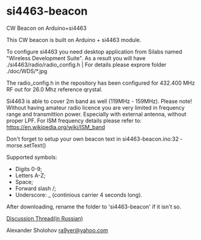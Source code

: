 # si4463-beacon
CW Beacon on Arduino+si4463

This CW beacon is built on Arduino + si4463 module.

To configure si4463 you need desktop application from Silabs named "Wireless Development Suite".
As a result you will have ./si4463/radio/radio_config.h 
| For details please exprore folder ./doc/WDS/*.jpg 

The radio_config.h in the repository has been configured for 432.400 MHz RF out for 26.0 Mhz reference qrystal. 

Si4463 is able to cover 2m band as well (119MHz - 159MHz).
Please note! Without having amateur radio licence you are very limited in frequency range and transmittion power. Especially with external antenna, without proper LPF.
For ISM frequency details please refer to: https://en.wikipedia.org/wiki/ISM_band

Don't forget to setup your own beacon text in si4463-beacon.ino:32 - morse.setText() 

Supported symbols:
 * Digits  0-9;
 * Letters  A-Z;
 * Space;
 * Forward slash /;
 * Underscore: _ (continious carrier 4 seconds long).


After downloading, rename the folder to 'si4463-beacon' if it isn't so.

[Discussion Thread(in Russian)](http://forum.22dx.ru/viewtopic.php?f=15&t=130)

Alexander Sholohov <ra9yer@yahoo.com>
